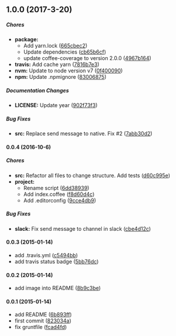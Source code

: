 ## 1.0.0 (2017-3-20)

##### Chores

* **package:**
  * Add yarn.lock ([665cbec2](https://github.com/lgaticaq/hubot-anon/commit/665cbec27e9b40caa0103cf2ee4a12379f06390d))
  * Update dependencies ([cb65b6cf](https://github.com/lgaticaq/hubot-anon/commit/cb65b6cf9f3ab1f7094b9ee961123984714fb879))
  * update coffee-coverage to version 2.0.0 ([4967b164](https://github.com/lgaticaq/hubot-anon/commit/4967b1647571f2360959c30fd36a14a327d9f988))
* **travis:** Add cache yarn ([7816b7e3](https://github.com/lgaticaq/hubot-anon/commit/7816b7e3a6c89602684cc2c4525a09f62c5861ea))
* **nvm:** Update to node version v7 ([0f400090](https://github.com/lgaticaq/hubot-anon/commit/0f400090a8a710c344aa9b5b783633f3e9418979))
* **npm:** Update .npmignore ([83006875](https://github.com/lgaticaq/hubot-anon/commit/83006875d4f182fc2cf75cdc4d095eac6caf23d3))

##### Documentation Changes

* **LICENSE:** Update year ([902f73f3](https://github.com/lgaticaq/hubot-anon/commit/902f73f39d039d54341f5c505b927f1a81b4c9e6))

##### Bug Fixes

* **src:** Replace send message to native. Fix #2 ([7abb30d2](https://github.com/lgaticaq/hubot-anon/commit/7abb30d2b36e0a9e3c5c55dad9244874d1702bbd))

#### 0.0.4 (2016-10-6)

##### Chores

* **src:** Refactor all files to change structure. Add tests ([d60c995e](https://github.com/lgaticaq/hubot-anon/commit/d60c995ecaa49c842110995376087a70e02422ce))
* **project:**
  * Rename script ([6dd38939](https://github.com/lgaticaq/hubot-anon/commit/6dd389391f5685784047020fbefc5b0c1d57997e))
  * Add index.coffee ([f8d60d4c](https://github.com/lgaticaq/hubot-anon/commit/f8d60d4c79b3c23cc538e7c16626207fd6b9286f))
  * Add .editorconfig ([9cce4db9](https://github.com/lgaticaq/hubot-anon/commit/9cce4db9c143ce475955d6050700338ad261a234))

##### Bug Fixes

* **slack:** Fix send message to channel in slack ([cbe4d12c](https://github.com/lgaticaq/hubot-anon/commit/cbe4d12cb6b63bf706925ed5b59372f865e4bbd2))

#### 0.0.3 (2015-01-14)

* add .travis.yml ([c5494bb](https://github.com/lgaticaq/hubot-anon/commit/c5494bb))
* add travis status badge ([5bb76dc](https://github.com/lgaticaq/hubot-anon/commit/5bb76dc))

#### 0.0.2 (2015-01-14)

* add image into README ([8b9c3be](https://github.com/lgaticaq/hubot-anon/commit/8b9c3be))

#### 0.0.1 (2015-01-14)

* add README ([6b893ff](https://github.com/lgaticaq/hubot-anon/commit/6b893ff))
* first commit ([823034a](https://github.com/lgaticaq/hubot-anon/commit/823034a))
* fix gruntfile ([fcad4fd](https://github.com/lgaticaq/hubot-anon/commit/fcad4fd))
